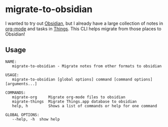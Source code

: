 # migrate-to-obsidian

I wanted to try out [Obsidian](https://obsidian.md/),
but I already have a large collection of notes in [org-mode](https://orgmode.org/)
and tasks in [Things](https://culturedcode.com/things/).
This CLI helps migrate from those places to Obsidian!

## Usage

```
NAME:
   migrate-to-obsidian - Migrate notes from other formats to obsidian

USAGE:
   migrate-to-obsidian [global options] command [command options] [arguments...]

COMMANDS:
   migrate-org     Migrate org-mode files to obsidian
   migrate-things  Migrate Things.app database to obsidian
   help, h         Shows a list of commands or help for one command

GLOBAL OPTIONS:
   --help, -h  show help
```
